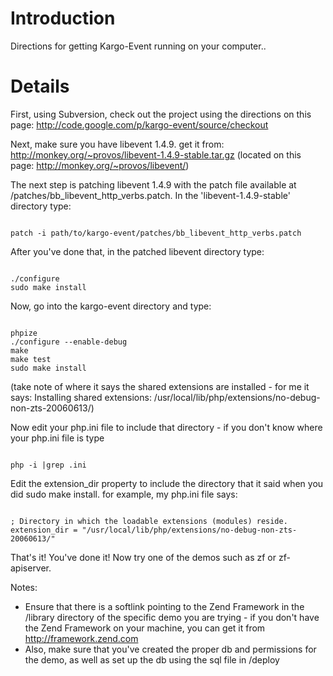 # Introduction #

Directions for getting Kargo-Event running on your computer..

# Details #

First, using Subversion, check out the project using the directions on this page: http://code.google.com/p/kargo-event/source/checkout

Next, make sure you have libevent 1.4.9. get it from:
http://monkey.org/~provos/libevent-1.4.9-stable.tar.gz (located on this page: http://monkey.org/~provos/libevent/)

The next step is patching libevent 1.4.9 with the patch file available at /patches/bb\_libevent\_http\_verbs.patch. In the 'libevent-1.4.9-stable' directory type:

```

patch -i path/to/kargo-event/patches/bb_libevent_http_verbs.patch
```

After you've done that, in the patched libevent directory type:
```

./configure
sudo make install
```

Now, go into the kargo-event directory and type:
```

phpize
./configure --enable-debug
make
make test
sudo make install
```
(take note of where it says the shared extensions are installed - for me it says: Installing shared extensions:     /usr/local/lib/php/extensions/no-debug-non-zts-20060613/)

Now edit your php.ini file to include that directory - if you don't know where your php.ini file is type
```

php -i |grep .ini
```

Edit the extension\_dir property to include the directory that it said when you did sudo make install.
for example, my php.ini file says:
```

; Directory in which the loadable extensions (modules) reside.
extension_dir = "/usr/local/lib/php/extensions/no-debug-non-zts-20060613/"
```

That's it! You've done it! Now try one of the demos such as zf or zf-apiserver.

Notes:
  * Ensure that there is a softlink pointing to the Zend Framework in the /library directory of the specific demo you are trying - if you don't have the Zend Framework on your machine, you can get it from http://framework.zend.com
  * Also, make sure that you've created the proper db and permissions for the demo, as well as set up the db using the sql file in /deploy